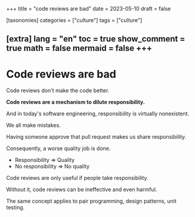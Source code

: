 +++
title = "code reviews are bad"
date = 2023-05-10
draft = false

[taxonomies]
categories = ["culture"]
tags = ["culture"]

[extra]
lang = "en"
toc = true
show_comment = true
math = false
mermaid = false
+++
---

# Code reviews are bad

Code reviews don't make the code better.

**Code reviews are a mechanism to dilute responsibility.**

And in today's software engineering, responsibility is virtually nonexistent.

We all make mistakes.

Having someone approve that pull request makes us share responsibility.

Consequently, a worse quality job is done.

- Responsibility => Quality
- No responsibility => No quality

Code reviews are only useful if people take responsibility.

Without it, code reviews can be ineffective and even harmful.

The same concept applies to pair programming, design patterns, unit testing.